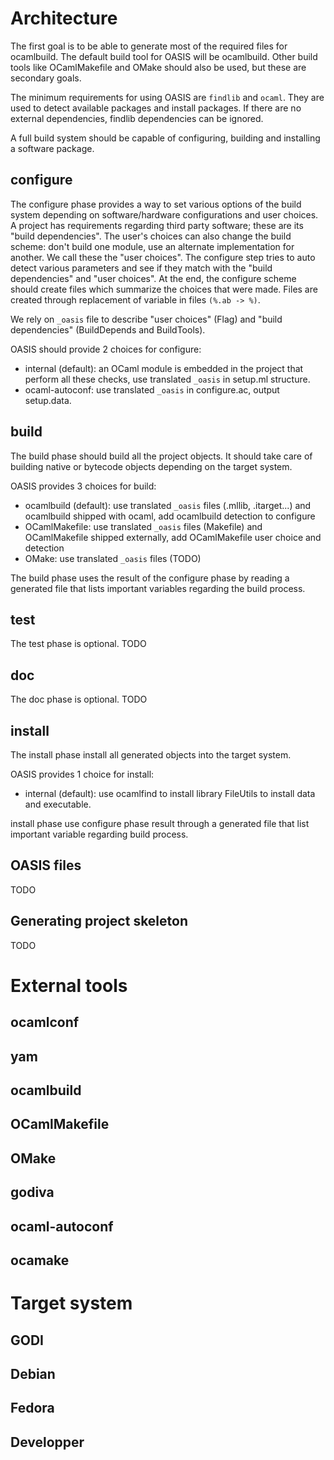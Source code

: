 
Architecture
============

The first goal is to be able to generate most of the required files for
ocamlbuild. The default build tool for OASIS will be ocamlbuild.  Other build
tools like OCamlMakefile and OMake should also be used, but these are secondary
goals.

The minimum requirements for using OASIS are `findlib` and `ocaml`. They are
used to detect available packages and install packages. If there are no external
dependencies, findlib dependencies can be ignored.

A full build system should be capable of configuring, building and installing a
software package.

configure
---------

The configure phase provides a way to set various options of the build system
depending on software/hardware configurations and user choices.  A project has
requirements regarding third party software; these are its "build dependencies".
The user's choices can also change the build scheme: don't build one module, use
an alternate implementation for another. We call these the "user choices". The
configure step tries to auto detect various parameters and see if they match
with the "build dependencies" and "user choices". At the end, the configure
scheme should create files which summarize the choices that were made.  Files
are created through replacement of variable in files `(%.ab -> %)`.

We rely on `_oasis` file to describe "user choices" (Flag) and "build
dependencies" (BuildDepends and BuildTools).

OASIS should provide 2 choices for configure:
- internal (default): an OCaml module is embedded in the project that perform
  all these checks, use translated `_oasis` in setup.ml structure.
- ocaml-autoconf: use translated `_oasis` in configure.ac, output setup.data.

build
-----

The build phase should build all the project objects. It should take care of
building native or bytecode objects depending on the target system.

OASIS provides 3 choices for build:
- ocamlbuild (default): use translated `_oasis` files (.mllib, .itarget...) and
  ocamlbuild shipped with ocaml, add ocamlbuild detection to configure
- OCamlMakefile: use translated `_oasis` files (Makefile) and OCamlMakefile
  shipped externally, add OCamlMakefile user choice and detection
- OMake: use translated `_oasis` files (TODO)

The build phase uses the result of the configure phase by reading a generated
file that lists important variables regarding the build process.

test
----

The test phase is optional.
TODO

doc
---

The doc phase is optional.
TODO

install
-------

The install phase install all generated objects into the target system.

OASIS provides 1 choice for install:
- internal (default): use ocamlfind to install library FileUtils to install
  data and executable.

install phase use configure phase result through a generated file that list
important variable regarding build process.

OASIS files
-----------

TODO

Generating project skeleton
---------------------------

TODO

External tools
==============


ocamlconf
---------

yam
---

ocamlbuild
----------

OCamlMakefile
-------------

OMake
-----

godiva
------

ocaml-autoconf
--------------

ocamake
-------

Target system
=============

GODI
----

Debian
------

Fedora
------

Developper
----------



